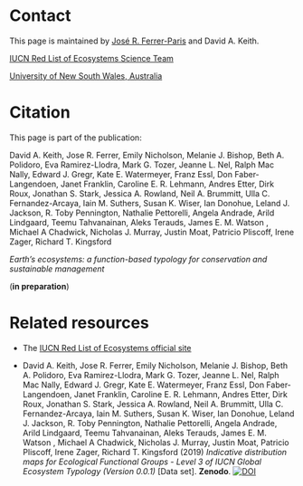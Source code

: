 # Contact
This page is maintained by [José R. Ferrer-Paris](https://github.com/jrfep) and David A. Keith.

[IUCN Red List of Ecosystems Science Team
](https://github.com/red-list-ecosystem)

[University of New South Wales, Australia](https://github.com/unsw-edu-au)

# Citation
This page is part of the publication:

David A. Keith, Jose R. Ferrer, Emily Nicholson, Melanie J. Bishop, Beth A. Polidoro, Eva Ramirez-Llodra, Mark G. Tozer, Jeanne L. Nel, Ralph Mac Nally, Edward J. Gregr, Kate E. Watermeyer, Franz Essl, Don Faber-Langendoen, Janet Franklin, Caroline E. R. Lehmann, Andres Etter, Dirk Roux, Jonathan S. Stark, Jessica A. Rowland, Neil A. Brummitt, Ulla C. Fernandez-Arcaya, Iain M. Suthers, Susan K. Wiser, Ian Donohue, Leland J. Jackson, R. Toby Pennington, Nathalie Pettorelli, Angela Andrade, Arild Lindgaard, Teemu Tahvanainan, Aleks Terauds, James E. M. Watson , Michael A Chadwick, Nicholas J. Murray, Justin Moat, Patricio Pliscoff, Irene Zager, Richard T. Kingsford

*Earth’s ecosystems: a function-based typology for conservation and sustainable management*

(**in preparation**)

# Related resources

* The [IUCN Red List of Ecosystems official site](https://iucnrle.org/)

* David A. Keith, Jose R. Ferrer, Emily Nicholson, Melanie J. Bishop, Beth A. Polidoro, Eva Ramirez-Llodra, Mark G. Tozer, Jeanne L. Nel, Ralph Mac Nally, Edward J. Gregr, Kate E. Watermeyer, Franz Essl, Don Faber-Langendoen, Janet Franklin, Caroline E. R. Lehmann, Andres Etter, Dirk Roux, Jonathan S. Stark, Jessica A. Rowland, Neil A. Brummitt, Ulla C. Fernandez-Arcaya, Iain M. Suthers, Susan K. Wiser, Ian Donohue, Leland J. Jackson, R. Toby Pennington, Nathalie Pettorelli, Angela Andrade, Arild Lindgaard, Teemu Tahvanainan, Aleks Terauds, James E. M. Watson , Michael A Chadwick, Nicholas J. Murray, Justin Moat, Patricio Pliscoff, Irene Zager, Richard T. Kingsford (2019) *Indicative distribution maps for Ecological Functional Groups - Level 3 of IUCN Global Ecosystem Typology (Version 0.0.1)* [Data set]. **Zenodo**. [![DOI](https://zenodo.org/badge/DOI/10.5281/zenodo.3546514.svg)](https://doi.org/10.5281/zenodo.3546514)
